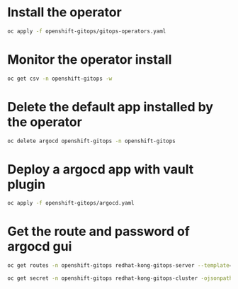 # Install the operator

```bash
oc apply -f openshift-gitops/gitops-operators.yaml
```
# Monitor the operator install
```bash
oc get csv -n openshift-gitops -w
```
# Delete the default app installed by the operator
```bash
oc delete argocd openshift-gitops -n openshift-gitops
```
# Deploy a argocd app with vault plugin
```bash
oc apply -f openshift-gitops/argocd.yaml
```

# Get the route and password of argocd gui
```bash
oc get routes -n openshift-gitops redhat-kong-gitops-server --template='{{ .spec.host }}
```
```bash
oc get secret -n openshift-gitops redhat-kong-gitops-cluster -ojsonpath='{.data.admin\.password}' | base64 -d
```

